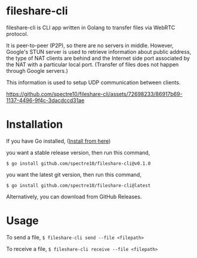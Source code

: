 # fileshare-cli

fileshare-cli is CLI app written in Golang to transfer files via WebRTC protocol.

It is peer-to-peer (P2P), so there are no servers in middle. However, Google's STUN server is used to retrieve information about public address, the type of NAT clients are behind and the Internet side port associated by the NAT with a particular local port. (Transfer of files does not happen through Google servers.)

This information is used to setup UDP communication between clients.

https://github.com/spectre10/fileshare-cli/assets/72698233/86917b69-1137-4496-9f4c-3dacdccd31ae

# Installation

If you have Go installed, ([Install from here](https://go.dev/doc/install))

you want a stable release version, then run this command,

`$ go install github.com/spectre10/fileshare-cli@v0.1.0`

you want the latest git version, then run this command,

`$ go install github.com/spectre10/fileshare-cli@latest`


Alternatively, you can download from GitHub Releases.

# Usage

To send a file,
`$ fileshare-cli send --file <filepath>`

To receive a file,
`$ fileshare-cli receive --file <filepath>`
